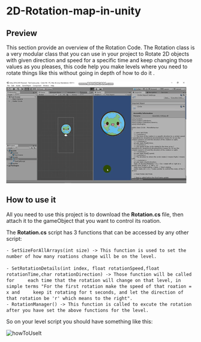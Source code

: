 # 2D-Rotation-map-in-unity

## Preview
  This section provide an overview of the Rotation Code.
  The Rotation class is a very modular class that you can use in your project to Rotate 2D objects with given direction and speed for a     specific time and keep changing those values as you pleases, this code help you make levels where you need to rotate things like this without going in depth of how to do it .
  
  ![](UnityGif.gif)
  
## How to use it 
  All you need to use this project is to download the **Rotation.cs** file, then attach it to the gameObject that you want to control its roation.
  
  The **Rotation.cs** script has 3 functions that can be accessed by any other script:
  
    - SetSizeForAllArrays(int size) -> This function is used to set the number of how many roations change will be on the level.
    
    - SetRotationDetails(int index, float rotationSpeed,float rotationTime,char rotationDirection) -> Those function will be called for     each time that the rotation will change on that level, in simple terms "For the first rotation make the speed of that roation = x and     keep it rotating for t seconds, and let the direction of that rotation be 'r' which means to the right".
    - RotationManager() -> This function is called to excute the rotation after you have set the above functions for the level.
    
    
    
  So on your level script you should have something like this:
  
  ![howToUseIt](HowToUseIt.png)
